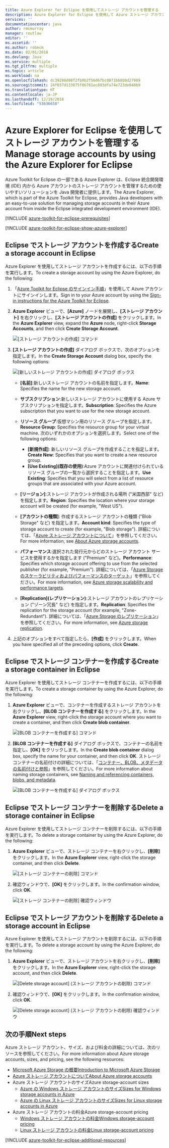 ```yaml
---
title: Azure Explorer for Eclipse を使用してストレージ アカウントを管理する
description: Azure Explorer for Eclipse を使用して Azure ストレージ アカウントを管理する方法について説明します。
services: ''
documentationcenter: java
author: rmcmurray
manager: routlaw
editor: ''
ms.assetid: ''
ms.author: robmcm
ms.date: 02/01/2018
ms.devlang: Java
ms.service: multiple
ms.tgt_pltfrm: multiple
ms.topic: article
ms.workload: na
ms.openlocfilehash: dc39298d88f2fb0b2f56d6fbc0071b68b8d27989
ms.sourcegitcommit: 24f037d133875f86761ec893dfa74e723de040b9
ms.translationtype: HT
ms.contentlocale: ja-JP
ms.lasthandoff: 12/19/2018
ms.locfileid: "53636658"
---
```

# <a name="manage-storage-accounts-by-using-the-azure-explorer-for-eclipse"></a><span data-ttu-id="c9355-103">Azure Explorer for Eclipse を使用してストレージ アカウントを管理する</span><span class="sxs-lookup"><span data-stu-id="c9355-103">Manage storage accounts by using the Azure Explorer for Eclipse</span></span>

<span data-ttu-id="c9355-104">Azure Toolkit for Eclipse の一部である Azure Explorer は、Eclipse 統合開発環境 (IDE) 内から Azure アカウントのストレージ アカウントを管理するための使いやすいソリューションを Java 開発者に提供します。</span><span class="sxs-lookup"><span data-stu-id="c9355-104">The Azure Explorer, which is part of the Azure Toolkit for Eclipse, provides Java developers with an easy-to-use solution for managing storage accounts in their Azure account from inside the Eclipse integrated development environment (IDE).</span></span>

[!INCLUDE [azure-toolkit-for-eclipse-prerequisites](../includes/azure-toolkit-for-eclipse-prerequisites.md)]

[!INCLUDE [azure-toolkit-for-eclipse-show-azure-explorer](../includes/azure-toolkit-for-eclipse-show-azure-explorer.md)]

## <a name="create-a-storage-account-in-eclipse"></a><span data-ttu-id="c9355-105">Eclipse でストレージ アカウントを作成する</span><span class="sxs-lookup"><span data-stu-id="c9355-105">Create a storage account in Eclipse</span></span>

<span data-ttu-id="c9355-106">Azure Explorer を使用してストレージ アカウントを作成するには、以下の手順を実行します。</span><span class="sxs-lookup"><span data-stu-id="c9355-106">To create a storage account by using the Azure Explorer, do the following:</span></span>

1. <span data-ttu-id="c9355-107">「[Azure Toolkit for Eclipse のサインイン手順](https://docs.microsoft.com/java/azure/eclipse/azure-toolkit-for-eclipse-sign-in-instructions)」を使用して Azure アカウントにサインインします。</span><span class="sxs-lookup"><span data-stu-id="c9355-107">Sign in to your Azure account by using the [Sign-in instructions for the Azure Toolkit for Eclipse](https://docs.microsoft.com/java/azure/eclipse/azure-toolkit-for-eclipse-sign-in-instructions).</span></span>

1. <span data-ttu-id="c9355-108">**Azure Explorer** ビューで、**[Azure]** ノードを展開し、**[ストレージ アカウント]** を右クリックし、**[ストレージ アカウントの作成]** をクリックします。</span><span class="sxs-lookup"><span data-stu-id="c9355-108">In the **Azure Explorer** view, expand the **Azure** node, right-click **Storage Accounts**, and then click **Create Storage Account**.</span></span>

   ![[ストレージ アカウントの作成] コマンド][CS01]

1. <span data-ttu-id="c9355-110">**[ストレージ アカウントの作成]** ダイアログ ボックスで、次のオプションを指定します。</span><span class="sxs-lookup"><span data-stu-id="c9355-110">In the **Create Storage Account** dialog box, specify the following options:</span></span>

   ![[新しいストレージ アカウントの作成] ダイアログ ボックス][CS02]

   * <span data-ttu-id="c9355-112">**[名前]**:新しいストレージ アカウントの名前を指定します。</span><span class="sxs-lookup"><span data-stu-id="c9355-112">**Name**: Specifies the name for the new storage account.</span></span>

   * <span data-ttu-id="c9355-113">**サブスクリプション**:新しいストレージ アカウントに使用する Azure サブスクリプションを指定します。</span><span class="sxs-lookup"><span data-stu-id="c9355-113">**Subscription**: Specifies the Azure subscription that you want to use for the new storage account.</span></span>

   * <span data-ttu-id="c9355-114">**リソース グループ**:仮想マシン用のリソース グループを指定します。</span><span class="sxs-lookup"><span data-stu-id="c9355-114">**Resource Group**: Specifies the resource group for your virtual machine.</span></span> <span data-ttu-id="c9355-115">次のいずれかのオプションを選択します。</span><span class="sxs-lookup"><span data-stu-id="c9355-115">Select one of the following options:</span></span>
      * <span data-ttu-id="c9355-116">**[新規作成]**: 新しいリソース グループを作成することを指定します。</span><span class="sxs-lookup"><span data-stu-id="c9355-116">**Create New**: Specifies that you want to create a new resource group.</span></span>
      * <span data-ttu-id="c9355-117">**[Use Existing]\(既存の使用\)**:Azure アカウントに関連付けられているリソース グループの一覧から選択することを指定します。</span><span class="sxs-lookup"><span data-stu-id="c9355-117">**Use Existing**: Specifies that you will select from a list of resource groups that are associated with your Azure account.</span></span>

   * <span data-ttu-id="c9355-118">**[リージョン]**:ストレージ アカウントが作成される場所 ("米国西部" など) を指定します。</span><span class="sxs-lookup"><span data-stu-id="c9355-118">**Region**: Specifies the location where your storage account will be created (for example, "West US").</span></span>

   * <span data-ttu-id="c9355-119">**[アカウントの種類]**: 作成するストレージ アカウントの種類 ("Blob Storage" など) を指定します。</span><span class="sxs-lookup"><span data-stu-id="c9355-119">**Account kind**: Specifies the type of storage account to create (for example, "Blob storage").</span></span> <span data-ttu-id="c9355-120">詳細については、「[Azure ストレージ アカウントについて]」を参照してください。</span><span class="sxs-lookup"><span data-stu-id="c9355-120">For more information, see [About Azure storage accounts].</span></span>

   * <span data-ttu-id="c9355-121">**パフォーマンス**:選択された発行元からどのストレージ アカウント サービスを使用するかを指定します ("Premium" など)。</span><span class="sxs-lookup"><span data-stu-id="c9355-121">**Performance**: Specifies which storage account offering to use from the selected publisher (for example, "Premium").</span></span> <span data-ttu-id="c9355-122">詳細については、「[Azure Storage のスケーラビリティおよびパフォーマンスのターゲット]」を参照してください。</span><span class="sxs-lookup"><span data-stu-id="c9355-122">For more information, see [Azure storage scalability and performance targets].</span></span>

   * <span data-ttu-id="c9355-123">**[Replication]\(レプリケーション\)**:ストレージ アカウントのレプリケーション ("ゾーン冗長" など) を指定します。</span><span class="sxs-lookup"><span data-stu-id="c9355-123">**Replication**: Specifies the replication for the storage account (for example, "Zone-Redundant").</span></span> <span data-ttu-id="c9355-124">詳細については、「[Azure Storage のレプリケーション]」を参照してください。</span><span class="sxs-lookup"><span data-stu-id="c9355-124">For more information, see [Azure storage replication].</span></span>

1. <span data-ttu-id="c9355-125">上記のオプションをすべて指定したら、**[作成]** をクリックします。</span><span class="sxs-lookup"><span data-stu-id="c9355-125">When you have specified all of the preceding options, click **Create**.</span></span>

## <a name="create-a-storage-container-in-eclipse"></a><span data-ttu-id="c9355-126">Eclipse でストレージ コンテナーを作成する</span><span class="sxs-lookup"><span data-stu-id="c9355-126">Create a storage container in Eclipse</span></span>

<span data-ttu-id="c9355-127">Azure Explorer を使用してストレージ コンテナーを作成するには、以下の手順を実行します。</span><span class="sxs-lookup"><span data-stu-id="c9355-127">To create a storage container by using the Azure Explorer, do the following:</span></span>

1. <span data-ttu-id="c9355-128">**Azure Explorer** ビューで、コンテナーを作成するストレージ アカウントを右クリックし、**[BLOB コンテナーを作成する]** をクリックします。</span><span class="sxs-lookup"><span data-stu-id="c9355-128">In the **Azure Explorer** view, right-click the storage account where you want to create a container, and then click **Create blob container**.</span></span>

   ![[BLOB コンテナーを作成する] コマンド][CC01]

1. <span data-ttu-id="c9355-130">**[BLOB コンテナーを作成する]** ダイアログ ボックスで、コンテナーの名前を指定し、**[OK]** をクリックします。</span><span class="sxs-lookup"><span data-stu-id="c9355-130">In the **Create blob container** dialog box, specify the name for your container, and then click **OK**.</span></span> <span data-ttu-id="c9355-131">ストレージ コンテナーの名前付けの詳細については、「[コンテナー、BLOB、メタデータの名前付けと参照]」を参照してください。</span><span class="sxs-lookup"><span data-stu-id="c9355-131">For more information about naming storage containers, see [Naming and referencing containers, blobs, and metadata].</span></span>

   ![[BLOB コンテナーを作成する] ダイアログ ボックス][CC02]

## <a name="delete-a-storage-container-in-eclipse"></a><span data-ttu-id="c9355-133">Eclipse でストレージ コンテナーを削除する</span><span class="sxs-lookup"><span data-stu-id="c9355-133">Delete a storage container in Eclipse</span></span>

<span data-ttu-id="c9355-134">Azure Explorer を使用してストレージ コンテナーを削除するには、以下の手順を実行します。</span><span class="sxs-lookup"><span data-stu-id="c9355-134">To delete a storage container by using the Azure Explorer, do the following:</span></span>

1. <span data-ttu-id="c9355-135">**Azure Explorer** ビューで、ストレージ コンテナーを右クリックし、**[削除]** をクリックします。</span><span class="sxs-lookup"><span data-stu-id="c9355-135">In the **Azure Explorer** view, right-click the storage container, and then click **Delete**.</span></span>

   ![[ストレージ コンテナーの削除] コマンド][DC01]

1. <span data-ttu-id="c9355-137">確認ウィンドウで、**[OK]** をクリックします。</span><span class="sxs-lookup"><span data-stu-id="c9355-137">In the confirmation window, click **OK**.</span></span>

   ![[ストレージ コンテナーの削除] 確認ウィンドウ][DC02]

## <a name="delete-a-storage-account-in-eclipse"></a><span data-ttu-id="c9355-139">Eclipse でストレージ アカウントを削除する</span><span class="sxs-lookup"><span data-stu-id="c9355-139">Delete a storage account in Eclipse</span></span>

<span data-ttu-id="c9355-140">Azure Explorer を使用してストレージ アカウントを削除するには、以下の手順を実行します。</span><span class="sxs-lookup"><span data-stu-id="c9355-140">To delete a storage account by using the Azure Explorer, do the following:</span></span>

1. <span data-ttu-id="c9355-141">**Azure Explorer** ビューで、ストレージ アカウントを右クリックし、**[削除]** をクリックします。</span><span class="sxs-lookup"><span data-stu-id="c9355-141">In the **Azure Explorer** view, right-click the storage account, and then click **Delete**.</span></span>

   ![[Delete storage account] (ストレージ アカウントの削除) コマンド][DS01]

1. <span data-ttu-id="c9355-143">確認ウィンドウで、**[OK]** をクリックします。</span><span class="sxs-lookup"><span data-stu-id="c9355-143">In the confirmation window, click **OK**.</span></span>

   ![[Delete storage account] (ストレージ アカウントの削除) 確認ウィンドウ][DS02]

## <a name="next-steps"></a><span data-ttu-id="c9355-145">次の手順</span><span class="sxs-lookup"><span data-stu-id="c9355-145">Next steps</span></span>

<span data-ttu-id="c9355-146">Azure ストレージ アカウント、サイズ、および料金の詳細については、次のリソースを参照してください。</span><span class="sxs-lookup"><span data-stu-id="c9355-146">For more information about Azure storage accounts, sizes, and pricing, see the following resources:</span></span>

* <span data-ttu-id="c9355-147">[Microsoft Azure Storage の概要]</span><span class="sxs-lookup"><span data-stu-id="c9355-147">[Introduction to Microsoft Azure Storage]</span></span>
* <span data-ttu-id="c9355-148">[Azure ストレージ アカウントについて]</span><span class="sxs-lookup"><span data-stu-id="c9355-148">[About Azure storage accounts]</span></span>
* <span data-ttu-id="c9355-149">Azure ストレージ アカウントのサイズ</span><span class="sxs-lookup"><span data-stu-id="c9355-149">Azure storage-account sizes</span></span>
  * <span data-ttu-id="c9355-150">[Azure の Windows ストレージ アカウントのサイズ]</span><span class="sxs-lookup"><span data-stu-id="c9355-150">[Sizes for Windows storage accounts in Azure]</span></span>
  * <span data-ttu-id="c9355-151">[Azure の Linux ストレージ アカウントのサイズ]</span><span class="sxs-lookup"><span data-stu-id="c9355-151">[Sizes for Linux storage accounts in Azure]</span></span>
* <span data-ttu-id="c9355-152">Azure ストレージ アカウントの料金</span><span class="sxs-lookup"><span data-stu-id="c9355-152">Azure storage-account pricing</span></span>
  * <span data-ttu-id="c9355-153">[Windows ストレージ アカウントの料金]</span><span class="sxs-lookup"><span data-stu-id="c9355-153">[Windows storage-account pricing]</span></span>
  * <span data-ttu-id="c9355-154">[Linux ストレージ アカウントの料金]</span><span class="sxs-lookup"><span data-stu-id="c9355-154">[Linux storage-account pricing]</span></span>

[!INCLUDE [azure-toolkit-for-eclipse-additional-resources](../includes/azure-toolkit-for-eclipse-additional-resources.md)]

<!-- URL List -->

[Microsoft Azure Storage の概要]: /azure/storage/storage-introduction
[Introduction to Microsoft Azure Storage]: /azure/storage/storage-introduction
[Azure ストレージ アカウントについて]: /azure/storage/storage-create-storage-account
[About Azure storage accounts]: /azure/storage/storage-create-storage-account
[Azure Storage のレプリケーション]: /azure/storage/storage-redundancy
[Azure storage replication]: /azure/storage/storage-redundancy
[Azure Storage のスケーラビリティおよびパフォーマンスのターゲット]: /azure/storage/storage-scalability-targets
[Azure storage scalability and Performance Targets]: /azure/storage/storage-scalability-targets
[コンテナー、BLOB、メタデータの名前付けと参照]: http://go.microsoft.com/fwlink/?LinkId=255555
[Naming and referencing containers, blobs, and metadata]: http://go.microsoft.com/fwlink/?LinkId=255555

[Azure の Windows ストレージ アカウントのサイズ]: /azure/virtual-machines/virtual-machines-windows-sizes
[Sizes for Windows storage accounts in Azure]: /azure/virtual-machines/virtual-machines-windows-sizes
[Azure の Linux ストレージ アカウントのサイズ]: /azure/virtual-machines/virtual-machines-linux-sizes
[Sizes for Linux storage accounts in Azure]: /azure/virtual-machines/virtual-machines-linux-sizes
[Windows ストレージ アカウントの料金]: https://azure.microsoft.com/pricing/details/virtual-machines/windows/
[Windows storage-account pricing]: https://azure.microsoft.com/pricing/details/virtual-machines/windows/
[Linux ストレージ アカウントの料金]: https://azure.microsoft.com/pricing/details/virtual-machines/linux/
[Linux storage-account pricing]: https://azure.microsoft.com/pricing/details/virtual-machines/linux/

<!-- IMG List -->

[CS01]: media/azure-toolkit-for-eclipse-managing-storage-accounts-using-azure-explorer/CS01.png
[CS02]: media/azure-toolkit-for-eclipse-managing-storage-accounts-using-azure-explorer/CS02.png
[CC01]: media/azure-toolkit-for-eclipse-managing-storage-accounts-using-azure-explorer/CC01.png
[CC02]: media/azure-toolkit-for-eclipse-managing-storage-accounts-using-azure-explorer/CC02.png

[DS01]: media/azure-toolkit-for-eclipse-managing-storage-accounts-using-azure-explorer/DS01.png
[DS02]: media/azure-toolkit-for-eclipse-managing-storage-accounts-using-azure-explorer/DS02.png
[DC01]: media/azure-toolkit-for-eclipse-managing-storage-accounts-using-azure-explorer/DC01.png
[DC02]: media/azure-toolkit-for-eclipse-managing-storage-accounts-using-azure-explorer/DC02.png
